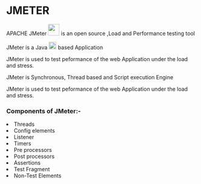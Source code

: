 
<h1>JMETER</h1>
<p>APACHE JMeter <img src="https://jmeter.apache.org/images/favicon.png" width="30" height="30"> is an open source ,Load and Performance testing tool<br>
<p> JMeter is a Java <img src="https://cdn.worldvectorlogo.com/logos/java.svg" alt="Java" width="20" height="20">    based Application</p>
<p></p>JMeter is used to test peformance of the web Application under the load and stress.</p>  
<p>JMeter is Synchronous, Thread based and Script execution Engine</p>
<p> JMeter is used to test peformance of the web Application under the load and stress.

<h3>Components of JMeter:-</h3>
  <li>Threads</li>
  <li>Config elements</li>  
  <li>Listener</li>
  <li>Timers</li>
  <li>Pre processors</li>
  <li>Post processors</li>
  <li>Assertions</li>
  <li>Test Fragment</li>
  <li>Non-Test Elements</li>
  

